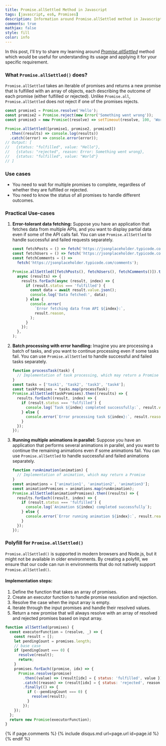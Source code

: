 ```yaml
---
title: Promise.allSettled Method in Javascript
tags: [javascript, es6, Promises]
description: Information around Promise.allSettled method in Javascript
comments: true
mathjax: false
style: fill
color: info
---
```


In this post, I'll try to share my learning around _[Promise.allSettled](https://developer.mozilla.org/en-US/docs/Web/JavaScript/Reference/Global_Objects/Promise/allSettled)_ method which would be useful for understanding its usage and applying it for your specific requirement.

### What `Promise.allSettled()` does?

`Promise.allSettled` takes an iterable of promises and returns a new promise that is fulfilled with an array of objects, each describing the outcome of each promise (either fulfilled or rejected). Unlike `Promise.all`, `Promise.allSettled` does not reject if one of the promises rejects.

```js
const promise1 = Promise.resolve('Hello');
const promise2 = Promise.reject(new Error('Something went wrong'));
const promise3 = new Promise((resolve) => setTimeout(resolve, 100, 'World'));

Promise.allSettled([promise1, promise2, promise3])
  .then((results) => console.log(results))
  .catch((error) => console.error(error));
// Output: [
//   {status: "fulfilled", value: "Hello"},
//   {status: "rejected", reason: Error: Something went wrong},
//   {status: "fulfilled", value: "World"}
// ]
```

### Use cases

- You need to wait for multiple promises to complete, regardless of whether they are fulfilled or rejected.
- You need to know the status of all promises to handle different outcomes.

### Practical Use-cases

1. **Error-tolerant data fetching:** Suppose you have an application that fetches data from multiple APIs, and you want to display partial data even if some of the API calls fail. You can use `Promise.allSettled` to handle successful and failed requests separately.

   ```js
   const fetchPosts = () => fetch('https://jsonplaceholder.typicode.com/posts');
   const fetchUsers = () => fetch('https://jsonplaceholder.typicode.com/users');
   const fetchComments = () =>
     fetch('https://jsonplaceholder.typicode.com/comments');

   Promise.allSettled([fetchPosts(), fetchUsers(), fetchComments()]).then(
     async (results) => {
       results.forEach(async (result, index) => {
         if (result.status === 'fulfilled') {
           const data = await result.value.json();
           console.log('Data fetched:', data);
         } else {
           console.error(
             `Error fetching data from API ${index}:`,
             result.reason,
           );
         }
       });
     },
   );
   ```

2. **Batch processing with error handling:** Imagine you are processing a batch of tasks, and you want to continue processing even if some tasks fail. You can use `Promise.allSettled` to handle successful and failed tasks separately.

   ```js
   function processTask(task) {
     // Implementation of task processing, which may return a Promise
   }
   const tasks = ['task1', 'task2', 'task3', 'task4'];
   const taskPromises = tasks.map(processTask);
   Promise.allSettled(taskPromises).then((results) => {
     results.forEach((result, index) => {
       if (result.status === 'fulfilled') {
         console.log(`Task ${index} completed successfully:`, result.value);
       } else {
         console.error(`Error processing task ${index}:`, result.reason);
       }
     });
   });
   ```

3. **Running multiple animations in parallel:** Suppose you have an application that performs several animations in parallel, and you want to continue the remaining animations even if some animations fail. You can use `Promise.allSettled` to handle successful and failed animations separately.

   ```js
   function runAnimation(animation) {
     // Implementation of animation, which may return a Promise
   }
   const animations = ['animation1', 'animation2', 'animation3'];
   const animationPromises = animations.map(runAnimation);
   Promise.allSettled(animationPromises).then((results) => {
     results.forEach((result, index) => {
       if (result.status === 'fulfilled') {
         console.log(`Animation ${index} completed successfully`);
       } else {
         console.error(`Error running animation ${index}:`, result.reason);
       }
     });
   });
   ```

### Polyfill for `Promise.allSettled()`

`Promise.allSettled()` is supported in modern browsers and Node.js, but it might not be available in older environments. By creating a polyfill, we ensure that our code can run in environments that do not natively support `Promise.allSettled()`.

#### Implementation steps:

1. Define the function that takes an array of promises.
2. Create an executor function to handle promise resolution and rejection.
3. Resolve the case when the input array is empty.
4. Iterate through the input promises and handle their resolved values.
5. Return a new promise that will always resolve with an array of resolved and rejected promises based on input array.

```js
function allSettled(promises) {
  const executorFunction = (resolve, _) => {
    const result = [];
    let pendingCount = promises.length;
    // base case
    if (pendingCount === 0) {
      resolve(result);
      return;
    }
    promises.forEach((promise, idx) => {
      Promise.resolve(promise)
        .then((value) => (result[idx] = { status: 'fulfilled', value }))
        .catch((reason) => (result[idx] = { status: 'rejected', reason }))
        .finally(() => {
          if (--pendingCount === 0) {
            resolve(result);
          }
        });
    });
  };
  return new Promise(executorFunction);
}
```

{% if page.comments %} {% include disqus.md url=page.url id=page.id %} {% endif %}
